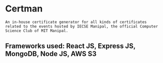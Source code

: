 # Certman

	An in-house certificate generator for all kinds of certificates related to the events hosted by IECSE Manipal, the official Computer Science Club of MIT Manipal.
  
## Frameworks used: React JS, Express JS, MongoDB, Node JS, AWS S3
